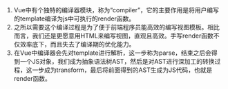 1. Vue中有个独特的编译器模块，称为“compiler”，它的主要作⽤是将⽤户编写的template编译为js中可执⾏的render函数。
2. 之所以需要这个编译过程是为了便于前端程序员能⾼效的编写视图模板。相⽐⽽⾔，我们还是更愿意⽤HTML来编写视图，直观且⾼效。⼿写render函数不仅效率底下，⽽且失去了编译期的优化能⼒。
3. 在Vue中编译器会先对template进⾏解析，这⼀步称为parse，结束之后会得到⼀个JS对象，我们成为抽象语法树AST，然后是对AST进⾏深加⼯的转换过程，这⼀步成为transform，最后将前⾯得到的AST⽣成为JS代码，也就是render函数。
